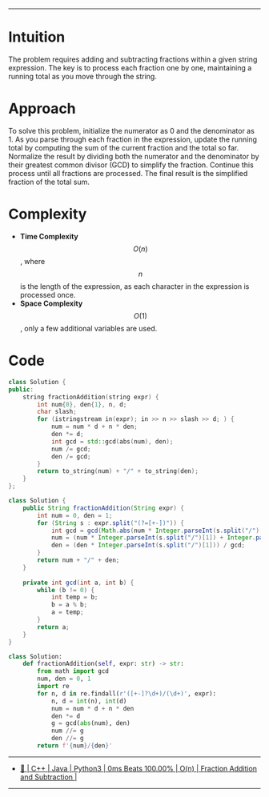 #
---


# **Intuition**
The problem requires adding and subtracting fractions within a given string expression. The key is to process each fraction one by one, maintaining a running total as you move through the string.

# **Approach**
To solve this problem, initialize the numerator as 0 and the denominator as 1. As you parse through each fraction in the expression, update the running total by computing the sum of the current fraction and the total so far. Normalize the result by dividing both the numerator and the denominator by their greatest common divisor (GCD) to simplify the fraction. Continue this process until all fractions are processed. The final result is the simplified fraction of the total sum.

# **Complexity**
- **Time Complexity** $$O(n)$$, where $$n$$ is the length of the expression, as each character in the expression is processed once.
- **Space Complexity** $$O(1)$$, only a few additional variables are used.

# **Code**

```cpp []
class Solution {
public:
    string fractionAddition(string expr) {
        int num{0}, den{1}, n, d;
        char slash;
        for (istringstream in(expr); in >> n >> slash >> d; ) {
            num = num * d + n * den;
            den *= d;
            int gcd = std::gcd(abs(num), den);
            num /= gcd;
            den /= gcd;
        }
        return to_string(num) + "/" + to_string(den);
    }
};
```

```java []
class Solution {
    public String fractionAddition(String expr) {
        int num = 0, den = 1;
        for (String s : expr.split("(?=[+-])")) {
            int gcd = gcd(Math.abs(num * Integer.parseInt(s.split("/")[1]) + Integer.parseInt(s.split("/")[0]) * den), den * Integer.parseInt(s.split("/")[1]));
            num = (num * Integer.parseInt(s.split("/")[1]) + Integer.parseInt(s.split("/")[0]) * den) / gcd;
            den = (den * Integer.parseInt(s.split("/")[1])) / gcd;
        }
        return num + "/" + den;
    }
    
    private int gcd(int a, int b) {
        while (b != 0) {
            int temp = b;
            b = a % b;
            a = temp;
        }
        return a;
    }
}
```
```python []
class Solution:
    def fractionAddition(self, expr: str) -> str:
        from math import gcd
        num, den = 0, 1
        import re
        for n, d in re.findall(r'([+-]?\d+)/(\d+)', expr):
            n, d = int(n), int(d)
            num = num * d + n * den
            den *= d
            g = gcd(abs(num), den)
            num //= g
            den //= g
        return f'{num}/{den}'
```
---

- [🌟 | C++ | Java | Python3 | 0ms Beats 100.00% | O(n) | Fraction Addition and Subtraction | ](https://leetcode.com/problems/fraction-addition-and-subtraction/solutions/5677284/c-java-python3-0ms-beats-100-00-o-n-fraction-addition-and-subtraction)

---